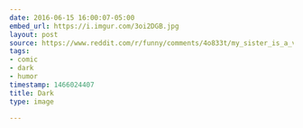 ```yaml
---
date: 2016-06-15 16:00:07-05:00
embed_url: https://i.imgur.com/3oi2DGB.jpg
layout: post
source: https://www.reddit.com/r/funny/comments/4o833t/my_sister_is_a_very_dark_person/
tags:
- comic
- dark
- humor
timestamp: 1466024407
title: Dark
type: image

---
```

